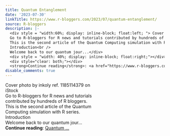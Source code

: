 ```yaml
---
title: Quantum Entanglement
date: '2023-07-30'
linkTitle: https://www.r-bloggers.com/2023/07/quantum-entanglement/
source: R-bloggers
description: |-
  <div style = "width:60%; display: inline-block; float:left; "> Cover photo by inkoly ref. 1185114379 on iStock<br />
  Go to R-bloggers for R news and tutorials contributed by hundreds of R bloggers.<br />
  This is the second article of the Quantum Computing simulation with R series.<br />
  Introduction<br />
  Welcome back to our quantum jour...</div>
  <div style = "width: 40%; display: inline-block; float:right;"></div>
  <div style="clear: both;"></div>
  <strong>Continue reading</strong>: <a href="https://www.r-bloggers.com/2023/07/quantum-entanglement/">Quantum ...
disable_comments: true
---
```

<div style = "width:60%; display: inline-block; float:left; "> Cover photo by inkoly ref. 1185114379 on iStock<br />
Go to R-bloggers for R news and tutorials contributed by hundreds of R bloggers.<br />
This is the second article of the Quantum Computing simulation with R series.<br />
Introduction<br />
Welcome back to our quantum jour...</div>
<div style = "width: 40%; display: inline-block; float:right;"></div>
<div style="clear: both;"></div>
<strong>Continue reading</strong>: <a href="https://www.r-bloggers.com/2023/07/quantum-entanglement/">Quantum ...